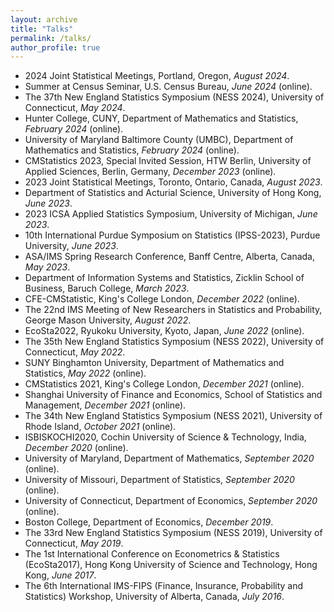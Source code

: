 ```yaml
---
layout: archive
title: "Talks"
permalink: /talks/
author_profile: true
---
```


- 2024 Joint Statistical Meetings, Portland, Oregon, *August 2024*.
- Summer at Census Seminar, U.S. Census Bureau, *June 2024* (online).
- The 37th New England Statistics Symposium (NESS 2024), University of Connecticut, *May 2024*.
- Hunter College, CUNY, Department of Mathematics and Statistics, *February 2024* (online). 
- University of Maryland Baltimore County (UMBC), Department of Mathematics and Statistics, *February 2024* (online). 
- CMStatistics 2023, Special Invited Session, HTW Berlin, University of Applied Sciences, Berlin, Germany, *December 2023*  (online). 
- 2023 Joint Statistical Meetings, Toronto, Ontario, Canada, *August 2023*.
- Department of Statistics and Acturial Science, University of Hong Kong, *June 2023*.
- 2023 ICSA Applied Statistics Symposium, University of Michigan, *June 2023*.		
- 10th International Purdue Symposium on Statistics (IPSS-2023), Purdue University, *June 2023*.
- ASA/IMS Spring Research Conference, Banff Centre, Alberta, Canada, *May 2023*.
- Department of Information Systems and Statistics, Zicklin School of Business, Baruch College, *March 2023*.
- CFE-CMStatistic, King's College London,  *December 2022* (online).		
- The 22nd IMS Meeting of New Researchers in Statistics and Probability, George Mason University, *August 2022*.
- EcoSta2022, Ryukoku University, Kyoto, Japan, *June 2022* (online). 
- The 35th New England Statistics Symposium (NESS 2022), University of Connecticut, *May 2022*.
- SUNY Binghamton University, Department of Mathematics and Statistics, *May 2022* (online).  
- CMStatistics 2021, King's College London, *December 2021*  (online).
- Shanghai University of Finance and Economics, School of Statistics and Management, *December 2021*  (online).
- The 34th New England Statistics Symposium (NESS 2021), University of Rhode Island, *October 2021* (online). 
- ISBISKOCHI2020, Cochin University of Science & Technology, India, *December 2020* (online).
- University of Maryland, Department of Mathematics, *September 2020* (online). 	
- University of Missouri, Department of Statistics, *September 2020* (online). 
- University of Connecticut, Department of Economics, *September 2020* (online).
- Boston College, Department of Economics, *December 2019*. 
- The 33rd New England Statistics Symposium (NESS 2019), University of Connecticut, *May 2019*.
- The 1st International Conference on Econometrics & Statistics (EcoSta2017), Hong Kong University of Science and Technology, Hong Kong, *June 2017*. 
- The 6th International IMS-FIPS (Finance, Insurance, Probability and Statistics) Workshop, University of Alberta, Canada, *July 2016*. 